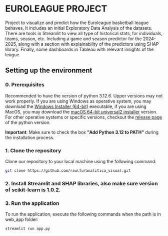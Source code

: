 # EUROLEAGUE PROJECT

Project to visualize and predict how the Euroleague basketball league behaves. It includes an initial Exploratory Data Analysis of the datasets. There are tools in Streamlit to view all type of historical stats, for individuals, teams, season, etc. Including a game and season predictor for the 2024-2025, along with a section with explainability of the predictors using SHAP library. Finally, some dashboards in Tableau with relevant insights of the league.

## Setting up the environment

### 0. Prerequisites

Recommended to have the version of python 3.12.6. Upper versions may not work properly. If you are using Windows as operative system, you may download the [Windows Installer (64-bit)](https://www.python.org/ftp/python/3.12.6/python-3.12.6-amd64.exe) executable, if you are using MacOS, you may download the [macOS 64-bit universal2 installer](https://www.python.org/ftp/python/3.12.6/python-3.12.6-macos11.pkg) version. For other operative systems or specific versions, checkout the [release page](https://www.python.org/downloads/release/python-3126/) of the python version.


**Important**: Make sure to check the box **"Add Python 3.12 to PATH"** during the installation process.


### 1. Clone the repository
Clone our repository to your local machine using the following command:
```bash
git clone https://github.com/raulfu/analitica_visual.git
```

### 2. Install Streamlit and SHAP libraries, also make sure version of scikit-learn is 1.0.2.

### 3. Run the application
To run the application, execute the following commands when the path is in web_app folder:
```bash
streamlit run app.py
```

